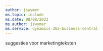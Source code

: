 ```yaml
---
author: jswymer
ms.topic: include
ms.date: 08/08/2023
ms.author: jswymer
ms.service: dynamics-365-business-central
---
```

suggesties voor marketingteksten